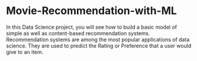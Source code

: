 # Movie-Recommendation-with-ML
In this Data Science project, you will see how to build a basic model of simple as well as content-based recommendation systems.
Recommendation systems are among the most popular applications of data science. They are used to predict the Rating or Preference that a user would give to an item.
